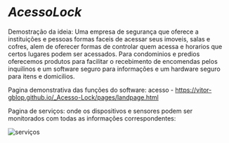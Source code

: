 # _AcessoLock_

Demostração da ideia:
Uma empresa de segurança que oferece a instituições e pessoas formas faceis de acessar seus imoveis, salas e cofres, alem de oferecer formas de controlar quem acessa e horarios que certos lugares podem ser acessados. 
Para condominios e predios oferecemos produtos para facilitar o recebimento de encomendas pelos inquilinos e um software seguro para informações e um hardware seguro para itens e domicilios. 

Pagina demonstrativa das funções do software:
acesso - https://vitor-gblop.github.io/_Acesso-Lock/pages/landpage.html

Pagina de serviços: onde os dispositivos e sensores podem ser monitorados com todas as informações correspondentes:

![serviços](https://github.com/user-attachments/assets/94634cee-7fd9-43e8-bd84-9225d4b6abb3)
